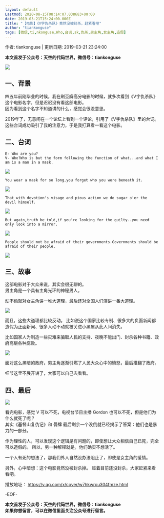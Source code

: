 ```yaml
---
layout: default
Lastmod: 2020-08-15T08:14:07.038683+00:00
date: 2019-03-21T15:24:00.000Z
title: "【电影】《V字仇杀队》竟然没被封杀，赶紧看吧"
author: "tiankonguse"
tags: [微信,ti,nkonguse,Who,台词,sk,仇杀,男主角,女主角,造假]
---
```


作者: tiankonguse | 更新日期: 2019-03-21 23:24:00

**本文首发于公众号：天空的代码世界，微信号：tiankonguse**

![](https://images.weserv.nl/?url=http%3A//res2019.tiankonguse.com/images/2019/03/move-v-001.png)

一、背景
----

四五年前刚毕业的时候，我在刷豆瓣高分电影的时候，就多次看到《V字仇杀队》这个电影名字，但是迟迟没有看这部电影。  
因为看到这个名字不知道讲的什么，感觉会很没意思。

2019年了，无意间在一个论坛上看到一个评论，引用了《V字仇杀队》里的台词。  
这些台词成功吸引了我的注意力，于是我打算看一看这个电影。

二、台词
----

    E- Who are you?  
    V- Who?Who is but the form following the function of what...and what I am is a man in a mask.  
    

![](https://images.weserv.nl/?url=http%3A//res2019.tiankonguse.com/images/2019/03/move-v-002.png)

    You wear a mask for so long,you forget who you were beneath it.  
    

![](https://images.weserv.nl/?url=http%3A//res2019.tiankonguse.com/images/2019/03/move-v-003.png)

    That with devotion's visage and pious action we do sugar o'er the devil himself.  
    

![](https://images.weserv.nl/?url=http%3A//res2019.tiankonguse.com/images/2019/03/move-v-004.png)

    But again,truth be told,if you're looking for the guilty..you need only look into a mirror.  
    

![](https://images.weserv.nl/?url=http%3A//res2019.tiankonguse.com/images/2019/03/move-v-005.png)

    People should not be afraid of their governments.Governments should be afraid of their people.  
    

![](https://images.weserv.nl/?url=http%3A//res2019.tiankonguse.com/images/2019/03/move-v-006.png)

三、故事
----

这部电影对于大众来说，其实会很无聊的。  
男主角是一个具有主角光环的神秘男人。

动不动就对女主角讲一堆大道理，最后还对全国人们演讲一番大道理。

![](https://images.weserv.nl/?url=http%3A//res2019.tiankonguse.com/images/2019/03/move-v-007.png)

而且，这些大道理都比较反动。 比如说这个国家比较专制、很多大的负面新闻都造假为正面新闻、很多人动不动就被关进小黑屋从此人间消失。

比如国家人为制造一些灾难来骗取人民的支持、夜晚不能出门、封杀各种书籍、政府高层各种腐败。

![](https://images.weserv.nl/?url=http%3A//res2019.tiankonguse.com/images/2019/03/move-v-008.png)

面对这么黑暗的政府，男主角逐渐引燃了人民大众心中的愤怒，最后推翻了政府。

细节这里不展开讲了，大家可以自己去看看。

四、最后
----

![](https://images.weserv.nl/?url=http%3A//res2019.tiankonguse.com/images/2019/03/move-v-009.png)

看完电影，感觉 V 可以不死，电视台节目主播 Gordon 也可以不死，但是他们为什么就死了呢？  
其实《基督山复仇记》和 骨牌 最后剩余一个没倒就已经揭示了答案：他们也是暴力的一部分。

作为理性的人，可以发现这个逻辑是有问题的，即使想让大众相信自己已死，完全可以造假的。 所以，另一种解释就是，他们确实不想活了。

一个人有死的想法了，那我们外人自然没办法阻止了，即使是女主角的爱情。

另外，心中暗想：这个电影竟然没被封杀掉。 趁着目前还没封杀，大家赶紧来看看吧。

播放地址： https://v.qq.com/x/cover/w7hkwrou304fmze.html

\-EOF-

**本文首发于公众号：天空的代码世界，微信号：tiankonguse**  
**如果你想留言，可以在微信里面关注公众号进行留言。**

